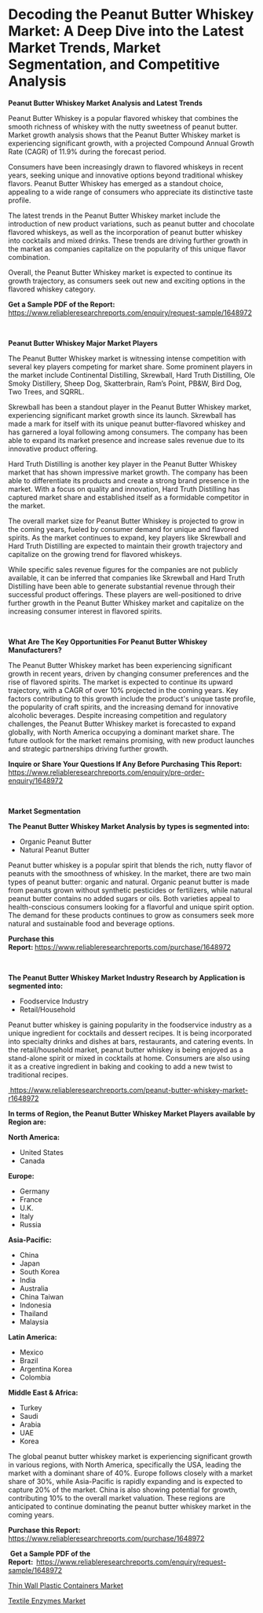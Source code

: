 <p><h1>Decoding the Peanut Butter Whiskey Market: A Deep Dive into the Latest Market Trends, Market Segmentation, and Competitive Analysis</h1></p><p><strong>Peanut Butter Whiskey Market Analysis and Latest Trends</strong></p>
<p><p>Peanut Butter Whiskey is a popular flavored whiskey that combines the smooth richness of whiskey with the nutty sweetness of peanut butter. Market growth analysis shows that the Peanut Butter Whiskey market is experiencing significant growth, with a projected Compound Annual Growth Rate (CAGR) of 11.9% during the forecast period.</p><p>Consumers have been increasingly drawn to flavored whiskeys in recent years, seeking unique and innovative options beyond traditional whiskey flavors. Peanut Butter Whiskey has emerged as a standout choice, appealing to a wide range of consumers who appreciate its distinctive taste profile.</p><p>The latest trends in the Peanut Butter Whiskey market include the introduction of new product variations, such as peanut butter and chocolate flavored whiskeys, as well as the incorporation of peanut butter whiskey into cocktails and mixed drinks. These trends are driving further growth in the market as companies capitalize on the popularity of this unique flavor combination.</p><p>Overall, the Peanut Butter Whiskey market is expected to continue its growth trajectory, as consumers seek out new and exciting options in the flavored whiskey category.</p></p>
<p><strong>Get a Sample PDF of the Report:&nbsp;</strong> <a href="https://www.reliableresearchreports.com/enquiry/request-sample/1648972">https://www.reliableresearchreports.com/enquiry/request-sample/1648972</a></p>
<p>&nbsp;</p>
<p><strong>Peanut Butter Whiskey Major Market Players</strong></p>
<p><p>The Peanut Butter Whiskey market is witnessing intense competition with several key players competing for market share. Some prominent players in the market include Continental Distilling, Skrewball, Hard Truth Distilling, Ole Smoky Distillery, Sheep Dog, Skatterbrain, Ram’s Point, PB&W, Bird Dog, Two Trees, and SQRRL.</p><p>Skrewball has been a standout player in the Peanut Butter Whiskey market, experiencing significant market growth since its launch. Skrewball has made a mark for itself with its unique peanut butter-flavored whiskey and has garnered a loyal following among consumers. The company has been able to expand its market presence and increase sales revenue due to its innovative product offering.</p><p>Hard Truth Distilling is another key player in the Peanut Butter Whiskey market that has shown impressive market growth. The company has been able to differentiate its products and create a strong brand presence in the market. With a focus on quality and innovation, Hard Truth Distilling has captured market share and established itself as a formidable competitor in the market.</p><p>The overall market size for Peanut Butter Whiskey is projected to grow in the coming years, fueled by consumer demand for unique and flavored spirits. As the market continues to expand, key players like Skrewball and Hard Truth Distilling are expected to maintain their growth trajectory and capitalize on the growing trend for flavored whiskeys.</p><p>While specific sales revenue figures for the companies are not publicly available, it can be inferred that companies like Skrewball and Hard Truth Distilling have been able to generate substantial revenue through their successful product offerings. These players are well-positioned to drive further growth in the Peanut Butter Whiskey market and capitalize on the increasing consumer interest in flavored spirits.</p></p>
<p>&nbsp;</p>
<p><strong>What Are The Key Opportunities For Peanut Butter Whiskey Manufacturers?</strong></p>
<p><p>The Peanut Butter Whiskey market has been experiencing significant growth in recent years, driven by changing consumer preferences and the rise of flavored spirits. The market is expected to continue its upward trajectory, with a CAGR of over 10% projected in the coming years. Key factors contributing to this growth include the product's unique taste profile, the popularity of craft spirits, and the increasing demand for innovative alcoholic beverages. Despite increasing competition and regulatory challenges, the Peanut Butter Whiskey market is forecasted to expand globally, with North America occupying a dominant market share. The future outlook for the market remains promising, with new product launches and strategic partnerships driving further growth.</p></p>
<p><strong>Inquire or Share Your Questions If Any Before Purchasing This Report:</strong> <a href="https://www.reliableresearchreports.com/enquiry/pre-order-enquiry/1648972">https://www.reliableresearchreports.com/enquiry/pre-order-enquiry/1648972</a></p>
<p>&nbsp;</p>
<p><strong>Market Segmentation</strong></p>
<p><strong>The Peanut Butter Whiskey Market Analysis by types is segmented into:</strong></p>
<p><ul><li>Organic Peanut Butter</li><li>Natural Peanut Butter</li></ul></p>
<p><p>Peanut butter whiskey is a popular spirit that blends the rich, nutty flavor of peanuts with the smoothness of whiskey. In the market, there are two main types of peanut butter: organic and natural. Organic peanut butter is made from peanuts grown without synthetic pesticides or fertilizers, while natural peanut butter contains no added sugars or oils. Both varieties appeal to health-conscious consumers looking for a flavorful and unique spirit option. The demand for these products continues to grow as consumers seek more natural and sustainable food and beverage options.</p></p>
<p><strong>Purchase this Report:&nbsp;</strong><a href="https://www.reliableresearchreports.com/purchase/1648972">https://www.reliableresearchreports.com/purchase/1648972</a></p>
<p>&nbsp;</p>
<p><strong>The Peanut Butter Whiskey Market Industry Research by Application is segmented into:</strong></p>
<p><ul><li>Foodservice Industry</li><li>Retail/Household</li></ul></p>
<p><p>Peanut butter whiskey is gaining popularity in the foodservice industry as a unique ingredient for cocktails and dessert recipes. It is being incorporated into specialty drinks and dishes at bars, restaurants, and catering events. In the retail/household market, peanut butter whiskey is being enjoyed as a stand-alone spirit or mixed in cocktails at home. Consumers are also using it as a creative ingredient in baking and cooking to add a new twist to traditional recipes.</p></p>
<p><a href="https://www.reliableresearchreports.com/peanut-butter-whiskey-market-r1648972">&nbsp;https://www.reliableresearchreports.com/peanut-butter-whiskey-market-r1648972</a></p>
<p><strong>In terms of Region, the Peanut Butter Whiskey Market Players available by Region are:</strong></p>
<p>
    <p> <strong> North America: </strong>
        <ul>
            <li>United States</li>
            <li>Canada</li>
        </ul>
        </p> 
    <p> <strong> Europe: </strong>
        <ul>
            <li>Germany</li>
            <li>France</li>
            <li>U.K.</li>
            <li>Italy</li>
            <li>Russia</li>
        </ul>
        </p> 
    <p> <strong> Asia-Pacific: </strong>
        <ul>
            <li>China</li>
            <li>Japan</li>
            <li>South Korea</li>
            <li>India</li>
            <li>Australia</li>
            <li>China Taiwan</li>
            <li>Indonesia</li>
            <li>Thailand</li>
            <li>Malaysia</li>
        </ul>
        </p> 
    <p> <strong> Latin America: </strong>
        <ul>
            <li>Mexico</li>
            <li>Brazil</li>
            <li>Argentina Korea</li>
            <li>Colombia</li>
        </ul>
        </p> 
    <p> <strong> Middle East & Africa: </strong>
        <ul>
            <li>Turkey</li>
            <li>Saudi</li>
            <li>Arabia</li>
            <li>UAE</li>
            <li>Korea</li>
        </ul>
    </p>
    </p>
<p><p>The global peanut butter whiskey market is experiencing significant growth in various regions, with North America, specifically the USA, leading the market with a dominant share of 40%. Europe follows closely with a market share of 30%, while Asia-Pacific is rapidly expanding and is expected to capture 20% of the market. China is also showing potential for growth, contributing 10% to the overall market valuation. These regions are anticipated to continue dominating the peanut butter whiskey market in the coming years.</p></p>
<p><strong>Purchase this Report: </strong><a href="https://www.reliableresearchreports.com/purchase/1648972">https://www.reliableresearchreports.com/purchase/1648972</a></p>
<p>&nbsp;<strong>Get a Sample PDF of the Report:&nbsp;&nbsp;</strong><a href="https://www.reliableresearchreports.com/enquiry/request-sample/1648972">https://www.reliableresearchreports.com/enquiry/request-sample/1648972</a></p>
<p><strong></strong></p>
<p><p><a href="https://issuu.com/reportprime-2/docs/thin-wall-plastic-containers-market-size-2030.pptx">Thin Wall Plastic Containers Market</a></p><p><a href="https://issuu.com/reportprime-2/docs/textile-enzymes-market-size-2030.pptx">Textile Enzymes Market</a></p></p>
